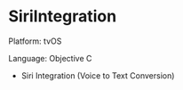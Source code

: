 # SiriIntegration

Platform: tvOS 

Language: Objective C


- Siri Integration (Voice to Text Conversion)
